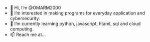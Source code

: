 - 👋 Hi, I’m @OMARM2000
- 👀 I’m interested in making programs for everyday application and cybersecurity. 
- 🌱 I’m currently learning python, javascript, htaml, sql and cloud computing. 
- 📫 Reach me at...

<!---
OMARM2000/OMARM2000 is a ✨ special ✨ repository because its `README.md` (this file) appears on your GitHub profile.
You can click the Preview link to take a look at your changes.
--->
